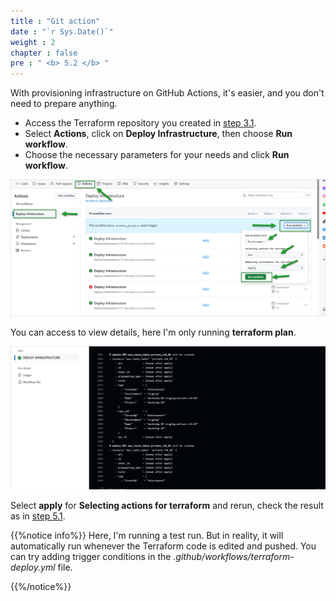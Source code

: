 ```yaml
---
title : "Git action"
date : "`r Sys.Date()`"
weight : 2
chapter : false
pre : " <b> 5.2 </b> "
---
```


With provisioning infrastructure on GitHub Actions, it's easier, and you don't need to prepare anything.

- Access the Terraform repository you created in [step 3.1](../../3-setupGithub/3.1-createTerraformRepo/_index.vi.md).
- Select **Actions**, click on **Deploy Infrastructure**, then choose **Run workflow**.
- Choose the necessary parameters for your needs and click **Run workflow**.

![image](/images/5-provisioning&Testing/5.2-githubAction/001-githubAction.png)

You can access to view details, here I'm only running **terraform plan**.

![image](/images/5-provisioning&Testing/5.2-githubAction/002-githubAction.png)

Select **apply** for **Selecting actions for terraform** and rerun, check the result as in [step 5.1](../../5-provisioning&Testing/5.1-local/_index.md).

{{%notice info%}}
Here, I'm running a test run. But in reality, it will automatically run whenever the Terraform code is edited and pushed. You can try adding trigger conditions in the *.github/workflows/terraform-deploy.yml* file.

{{%/notice%}}